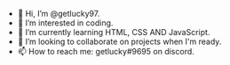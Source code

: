 - 👋 Hi, I’m @getlucky97.
- 👀 I’m interested in coding.
- 🌱 I’m currently learning HTML, CSS AND JavaScript.
- 💞️ I’m looking to collaborate on projects when I'm ready.
- 📫 How to reach me: getlucky#9695 on discord.

<!---
getlucky97/getlucky97 is a ✨ special ✨ repository because its `README.md` (this file) appears on your GitHub profile.
You can click the Preview link to take a look at your changes.
--->
